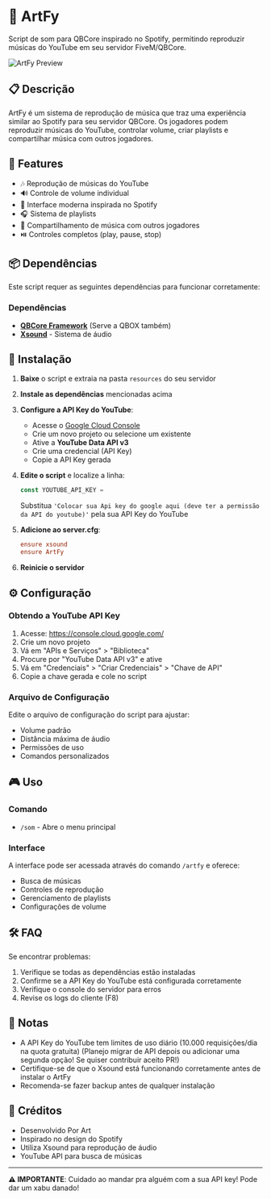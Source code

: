 # 🎵 ArtFy

Script de som para QBCore inspirado no Spotify, permitindo reproduzir músicas do YouTube em seu servidor FiveM/QBCore.

![ArtFy Preview](https://media.discordapp.net/attachments/1211175577994919956/1430858789556588645/image.png?ex=68fd48d7&is=68fbf757&hm=77f2ab01d34edc9e7402d597368e0f2cf1563caba0252e182455c77de7cf71bd&=&format=webp&quality=lossless&width=1718&height=967)
## 📋 Descrição

ArtFy é um sistema de reprodução de música que traz uma experiência similar ao Spotify para seu servidor QBCore. Os jogadores podem reproduzir músicas do YouTube, controlar volume, criar playlists e compartilhar música com outros jogadores.

## 🎯 Features

- 🎶 Reprodução de músicas do YouTube
- 🔊 Controle de volume individual
- 📱 Interface moderna inspirada no Spotify
- 🎧 Sistema de playlists
- 👥 Compartilhamento de música com outros jogadores
- ⏯️ Controles completos (play, pause, stop)

## 📦 Dependências

Este script requer as seguintes dependências para funcionar corretamente:

### Dependências

- **[QBCore Framework](https://github.com/qbcore-framework/qb-core)** (Serve a QBOX também)
- **[Xsound](https://github.com/Xogy/xsound)** - Sistema de áudio

## 🔧 Instalação

1. **Baixe** o script e extraia na pasta `resources` do seu servidor

2. **Instale as dependências** mencionadas acima

3. **Configure a API Key do YouTube**:
   - Acesse o [Google Cloud Console](https://console.cloud.google.com/)
   - Crie um novo projeto ou selecione um existente
   - Ative a **YouTube Data API v3**
   - Crie uma credencial (API Key)
   - Copie a API Key gerada

4. **Edite o script** e localize a linha:
   ```javascript
   const YOUTUBE_API_KEY = 
   ```
   Substitua `'Colocar sua Api key do google aqui (deve ter a permissão da API do youtube)'` pela sua API Key do YouTube

5. **Adicione ao server.cfg**:
   ```cfg
   ensure xsound
   ensure ArtFy
   ```

6. **Reinicie o servidor**

## ⚙️ Configuração

### Obtendo a YouTube API Key

1. Acesse: https://console.cloud.google.com/
2. Crie um novo projeto
3. Vá em "APIs e Serviços" > "Biblioteca"
4. Procure por "YouTube Data API v3" e ative
5. Vá em "Credenciais" > "Criar Credenciais" > "Chave de API"
6. Copie a chave gerada e cole no script

### Arquivo de Configuração

Edite o arquivo de configuração do script para ajustar:
- Volume padrão
- Distância máxima de áudio
- Permissões de uso
- Comandos personalizados

## 🎮 Uso

### Comando

- `/som` - Abre o menu principal

### Interface

A interface pode ser acessada através do comando `/artfy` e oferece:
- Busca de músicas
- Controles de reprodução
- Gerenciamento de playlists
- Configurações de volume

## 🛠️ FAQ

Se encontrar problemas:
1. Verifique se todas as dependências estão instaladas
2. Confirme se a API Key do YouTube está configurada corretamente
3. Verifique o console do servidor para erros
4. Revise os logs do cliente (F8)

## 📝 Notas

- A API Key do YouTube tem limites de uso diário (10.000 requisições/dia na quota gratuita) (Planejo migrar de API depois ou adicionar uma segunda opção! Se quiser contribuir aceito PR!)
- Certifique-se de que o Xsound está funcionando corretamente antes de instalar o ArtFy
- Recomenda-se fazer backup antes de qualquer instalação

## 🤝 Créditos

- Desenvolvido Por Art
- Inspirado no design do Spotify
- Utiliza Xsound para reprodução de áudio
- YouTube API para busca de músicas

---

**⚠️ IMPORTANTE**: Cuidado ao mandar pra alguém com a sua API key! Pode dar um xabu danado!
